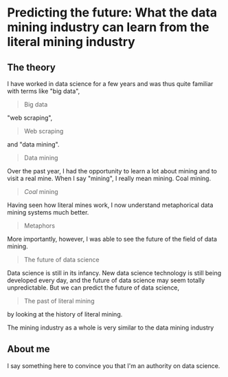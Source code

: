 

# Predicting the future: What the data mining industry can learn from the literal mining industry

## The theory
I have worked in data science for a few years and was thus quite familiar
with terms like "big data",

> Big data

"web scraping",

> Web scraping

and "data mining".

> Data mining

Over the past year, I had the opportunity to learn a lot about mining and
to visit a real mine. When I say "mining", I really mean mining. Coal mining.

> *Coal*  mining

Having seen how literal mines work, I now understand metaphorical data
mining systems much better.

> Metaphors

More importantly, however, I was able to see the future of the field of
data mining.

> The future of data science

Data science is still in its infancy. New data science technology is
still being developed every day, and the future of data science may
seem totally unpredictable. But we can predict the future of data science,

> The past of literal mining

by looking at the history of literal mining.

The mining industry as a whole is very similar to the data mining industry

## About me

I say something here to convince you that I'm an authority on data science.
